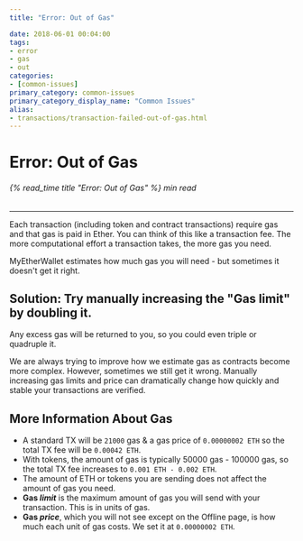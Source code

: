 ```yaml
---
title: "Error: Out of Gas"

date: 2018-06-01 00:04:00
tags:
- error
- gas
- out
categories:
- [common-issues]
primary_category: common-issues
primary_category_display_name: "Common Issues"
alias:
- transactions/transaction-failed-out-of-gas.html
---
```


# __Error: Out of Gas__
###### {% read_time title "Error: Out of Gas" %} min read
***

Each transaction (including token and contract transactions) require gas and that gas is paid in Ether. You can think of this like a transaction fee. The more computational effort a transaction takes, the more gas you need.

MyEtherWallet estimates how much gas you will need - but sometimes it doesn't get it right.

## __Solution: Try manually increasing the "Gas limit" by doubling it.__

Any excess gas will be returned to you, so you could even triple or quadruple it.

We are always trying to improve how we estimate gas as contracts become more complex. However, sometimes we still get it wrong. Manually increasing gas limits and price can dramatically change how quickly and stable your transactions are verified.



## __More Information About Gas__
* A standard TX will be `21000` gas & a gas price of `0.00000002 ETH` so the total TX fee will be `0.00042 ETH`.
* With tokens, the amount of gas is typically 50000 gas - 100000 gas, so the total TX fee increases to `0.001 ETH - 0.002 ETH`.
* The amount of ETH or tokens you are sending does not affect the amount of gas you need.
* **Gas _limit_** is the maximum amount of gas you will send with your transaction. This is in units of gas.
* **Gas _price_**, which you will not see except on the Offline page, is how much each unit of gas costs. We set it at `0.00000002 ETH`.